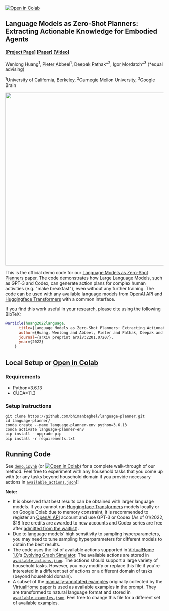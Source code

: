 [![Open in Colab](https://colab.research.google.com/assets/colab-badge.svg)](https://colab.research.google.com/github/bhimanbaghel/language-planner/blob/main/src/demo.ipynb)
## Language Models as Zero-Shot Planners:<br>Extracting Actionable Knowledge for Embodied Agents

#### [[Project Page]](https://bhimanbaghel.github.io/language-planner/) [[Paper]](https://arxiv.org/pdf/2201.07207.pdf) [[Video]](https://www.youtube.com/watch?v=CkyugWI3_fc)

[Wenlong Huang](https://wenlong.page)<sup>1</sup>, [Pieter Abbeel](http://people.eecs.berkeley.edu/~pabbeel/)<sup>1</sup>, [Deepak Pathak](https://www.cs.cmu.edu/~dpathak/)\*<sup>2</sup>, [Igor Mordatch](https://scholar.google.com/citations?user=Vzr1RukAAAAJ&hl=en)\*<sup>3</sup> (*equal advising)

<sup>1</sup>University of California, Berkeley, <sup>2</sup>Carnegie Mellon University, <sup>3</sup>Google Brain<br/>

<img  src="images/action-translation.gif" width="550">

This is the official demo code for our [Language Models as Zero-Shot Planners](https://bhimanbaghel.github.io/language-planner/) paper. The code demonstrates how Large Language Models, such as GPT-3 and Codex, can generate action plans for complex human activities (e.g. "make breakfast"), even without any further training. The code can be used with any available language models from [OpenAI API](https://openai.com/api/) and [Huggingface Transformers](https://huggingface.co/docs/transformers/index) with a common interface.

If you find this work useful in your research, please cite using the following BibTeX:

```bibtex
@article{huang2022language,
      title={Language Models as Zero-Shot Planners: Extracting Actionable Knowledge for Embodied Agents},
      author={Huang, Wenlong and Abbeel, Pieter and Pathak, Deepak and Mordatch, Igor},
      journal={arXiv preprint arXiv:2201.07207},
      year={2022}
    }
```

## Local Setup or [Open in Colab](https://colab.research.google.com/github/bhimanbaghel/language-planner/blob/main/src/demo.ipynb)

### Requirements
- Python=3.6.13
- CUDA=11.3

### Setup Instructions
```Shell
git clone https://github.com/bhimanbaghel/language-planner.git
cd language-planner/
conda create --name language-planner-env python=3.6.13
conda activate language-planner-env
pip install --upgrade pip
pip install -r requirements.txt
```

## Running Code

See [`demo.ipynb`](https://github.com/bhimanbaghel/language-planner/blob/main/src/demo.ipynb) (or [![Open in Colab](https://colab.research.google.com/assets/colab-badge.svg)](https://colab.research.google.com/github/bhimanbaghel/language-planner/blob/main/src/demo.ipynb)) for a complete walk-through of our method. Feel free to experiment with any household tasks that you come up with (or any tasks beyond household domain if you provide necessary actions in [`available_actions.json`](https://github.com/bhimanbaghel/language-planner/blob/main/src/available_actions.ipynb))!

**Note:**
- It is observed that best results can be obtained with larger language models. If you cannot run [Huggingface Transformers](https://huggingface.co/models?pipeline_tag=text-generation&sort=downloads) models locally or on Google Colab due to memory constraint, it is recommended to register an [OpenAI API](https://openai.com/api/) account and use GPT-3 or Codex (As of 01/2022, $18 free credits are awarded to new accounts and Codex series are free after [admitted from the waitlist](https://share.hsforms.com/1GzaACuXwSsmLKPfmphF_1w4sk30?)).
- Due to language models' high sensitivity to sampling hyperparameters, you may need to tune sampling hyperparameters for different models to obtain the best results.
- The code uses the list of available actions supported in [VirtualHome 1.0](https://github.com/xavierpuigf/virtualhome/tree/v1.0.0)'s [Evolving Graph Simulator](https://github.com/xavierpuigf/virtualhome/tree/v1.0.0/simulation). The available actions are stored in [`available_actions.json`](https://github.com/bhimanbaghel/language-planner/blob/main/src/available_actions.json). The actions should support a large variety of household tasks. However, you may modify or replace this file if you're interested in a different set of actions or a different domain of tasks (beyond household domain).
- A subset of the [manually-annotated examples](http://virtual-home.org/release/programs/programs_processed_precond_nograb_morepreconds.zip) originally collected by the [VirtualHome paper](https://arxiv.org/pdf/1806.07011.pdf) is used as available examples in the prompt. They are transformed to natural language format and stored in [`available_examples.json`](https://github.com/bhimanbaghel/language-planner/blob/main/src/available_examples.json). Feel free to change this file for a different set of available examples.
